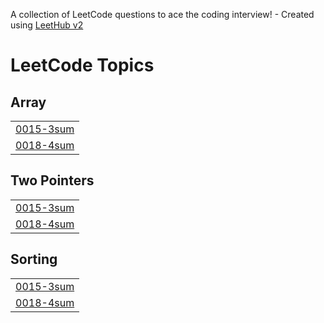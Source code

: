 A collection of LeetCode questions to ace the coding interview! - Created using [LeetHub v2](https://github.com/arunbhardwaj/LeetHub-2.0)
<!---LeetCode Topics Start-->
# LeetCode Topics
## Array
|  |
| ------- |
| [0015-3sum](https://github.com/melkien16/Leetcode-problems-phase-2/tree/master/0015-3sum) |
| [0018-4sum](https://github.com/melkien16/Leetcode-problems-phase-2/tree/master/0018-4sum) |
## Two Pointers
|  |
| ------- |
| [0015-3sum](https://github.com/melkien16/Leetcode-problems-phase-2/tree/master/0015-3sum) |
| [0018-4sum](https://github.com/melkien16/Leetcode-problems-phase-2/tree/master/0018-4sum) |
## Sorting
|  |
| ------- |
| [0015-3sum](https://github.com/melkien16/Leetcode-problems-phase-2/tree/master/0015-3sum) |
| [0018-4sum](https://github.com/melkien16/Leetcode-problems-phase-2/tree/master/0018-4sum) |
<!---LeetCode Topics End-->